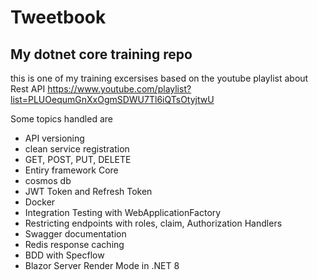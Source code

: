 # Tweetbook
##  My dotnet core training repo

this is one of my training excersises based on the youtube playlist about Rest API https://www.youtube.com/playlist?list=PLUOequmGnXxOgmSDWU7Tl6iQTsOtyjtwU



Some topics handled are
- API versioning
- clean service registration
- GET, POST, PUT, DELETE
- Entiry framework Core
- cosmos db
- JWT Token and Refresh Token
- Docker
- Integration Testing with WebApplicationFactory
- Restricting endpoints with roles, claim, Authorization Handlers
- Swagger documentation
- Redis response caching
- BDD with Specflow
- Blazor Server Render Mode in .NET 8

